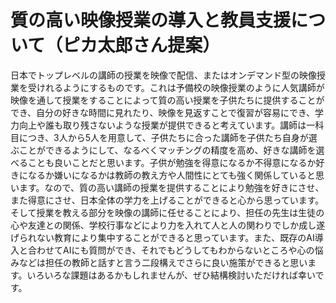 # 質の高い映像授業の導入と教員支援について（ピカ太郎さん提案）

日本でトップレベルの講師の授業を映像で配信、またはオンデマンド型の映像授業を受けれるようにするものです。これは予備校の映像授業のように人気講師が映像を通して授業をすることによって質の高い授業を子供たちに提供することができ、自分の好きな時間に見れたり、映像を見返すことで復習が容易にでき、学力向上や誰も取り残さないような授業が提供できると考えています。講師は一科目につき、3人から5人を用意して、子供たちに合った講師を子供たち自身が選ぶことができるようにして、なるべくマッチングの精度を高め、好きな講師を選べることも良いことだと思います。子供が勉強を得意になるか不得意になるか好きになるか嫌いになるかは教師の教え方や人間性にとても強く関係していると思います。なので、質の高い講師の授業を提供することにより勉強を好きにさせ、また得意にさせ、日本全体の学力を上げることができると心から思っています。そして授業を教える部分を映像の講師に任せることにより、担任の先生は生徒の心や友達との関係、学校行事などにより力を入れて人と人の関わりでしか成し遂げられない教育により集中することができると思っています。また、既存のAI導入と合わせてAIにも質問ができ、それでもどうしてもわからないところや心の悩みなどは担任の教師と話すと言う二段構えでさらに良い施策ができると思います。いろいろな課題はあるかもしれませんが、ぜひ結構検討いただければ幸いです。